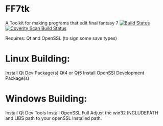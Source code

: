 FF7tk
=====
A Toolkit for making programs that edit final fantasy 7
[![Build Status](https://travis-ci.org/sithlord48/ff7tk.svg?branch=master)](https://travis-ci.org/sithlord48/ff7tk)
<a href="https://scan.coverity.com/projects/4162">
  <img alt="Coverity Scan Build Status"
       src="https://scan.coverity.com/projects/4162/badge.svg"/>
</a>


Requires: Qt and OpenSSL (to sign some save types)

Linux Building: 
====
Install Qt Dev Package(s) Qt4 or Qt5
Install OpenSSl Development Package(s)

Windows Building: 
====
Install Qt Dev Tools 
Install OpenSSL Full
Adjust the win32 INCLUDEPATH and LIBS path to your openSSL Installed path.
